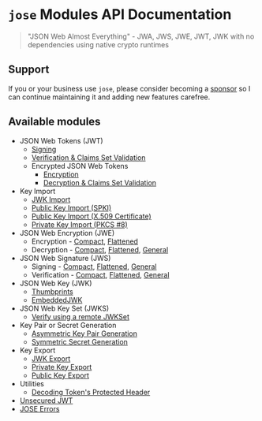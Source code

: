 # `jose` Modules API Documentation

> "JSON Web Almost Everything" - JWA, JWS, JWE, JWT, JWK with no dependencies using native crypto runtimes

## Support

If you or your business use `jose`, please consider becoming a [sponsor][support-sponsor] so I can continue maintaining it and adding new features carefree.

## Available modules

- JSON Web Tokens (JWT)
  - [Signing](https://github.com/panva/jose/blob/v3.20.1/docs/classes/jwt_sign.SignJWT.md#readme)
  - [Verification & Claims Set Validation](https://github.com/panva/jose/blob/v3.20.1/docs/functions/jwt_verify.jwtVerify.md#readme)
  - Encrypted JSON Web Tokens
    - [Encryption](https://github.com/panva/jose/blob/v3.20.1/docs/classes/jwt_encrypt.EncryptJWT.md#readme)
    - [Decryption & Claims Set Validation](https://github.com/panva/jose/blob/v3.20.1/docs/functions/jwt_decrypt.jwtDecrypt.md#readme)
- Key Import
  - [JWK Import](https://github.com/panva/jose/blob/v3.20.1/docs/functions/key_import.importJWK.md#readme)
  - [Public Key Import (SPKI)](https://github.com/panva/jose/blob/v3.20.1/docs/functions/key_import.importSPKI.md#readme)
  - [Public Key Import (X.509 Certificate)](https://github.com/panva/jose/blob/v3.20.1/docs/functions/key_import.importX509.md#readme)
  - [Private Key Import (PKCS #8)](https://github.com/panva/jose/blob/v3.20.1/docs/functions/key_import.importPKCS8.md#readme)
- JSON Web Encryption (JWE)
  - Encryption - [Compact](https://github.com/panva/jose/blob/v3.20.1/docs/classes/jwe_compact_encrypt.CompactEncrypt.md#readme), [Flattened](https://github.com/panva/jose/blob/v3.20.1/docs/classes/jwe_flattened_encrypt.FlattenedEncrypt.md#readme)
  - Decryption - [Compact](https://github.com/panva/jose/blob/v3.20.1/docs/functions/jwe_compact_decrypt.compactDecrypt.md#readme), [Flattened](https://github.com/panva/jose/blob/v3.20.1/docs/functions/jwe_flattened_decrypt.flattenedDecrypt.md#readme), [General](https://github.com/panva/jose/blob/v3.20.1/docs/functions/jwe_general_decrypt.generalDecrypt.md#readme)
- JSON Web Signature (JWS)
  - Signing - [Compact](https://github.com/panva/jose/blob/v3.20.1/docs/classes/jws_compact_sign.CompactSign.md#readme), [Flattened](https://github.com/panva/jose/blob/v3.20.1/docs/classes/jws_flattened_sign.FlattenedSign.md#readme), [General](https://github.com/panva/jose/blob/v3.20.1/docs/classes/jws_general_sign.GeneralSign.md#readme)
  - Verification - [Compact](https://github.com/panva/jose/blob/v3.20.1/docs/functions/jws_compact_verify.compactVerify.md#readme), [Flattened](https://github.com/panva/jose/blob/v3.20.1/docs/functions/jws_flattened_verify.flattenedVerify.md#readme), [General](https://github.com/panva/jose/blob/v3.20.1/docs/functions/jws_general_verify.generalVerify.md#readme)
- JSON Web Key (JWK)
  - [Thumbprints](https://github.com/panva/jose/blob/v3.20.1/docs/functions/jwk_thumbprint.calculateThumbprint.md#readme)
  - [EmbeddedJWK](https://github.com/panva/jose/blob/v3.20.1/docs/functions/jwk_embedded.EmbeddedJWK.md#readme)
- JSON Web Key Set (JWKS)
  - [Verify using a remote JWKSet](https://github.com/panva/jose/blob/v3.20.1/docs/functions/jwks_remote.createRemoteJWKSet.md#readme)
- Key Pair or Secret Generation
  - [Asymmetric Key Pair Generation](https://github.com/panva/jose/blob/v3.20.1/docs/functions/util_generate_key_pair.generateKeyPair.md#readme)
  - [Symmetric Secret Generation](https://github.com/panva/jose/blob/v3.20.1/docs/functions/util_generate_secret.generateSecret.md#readme)
- Key Export
  - [JWK Export](https://github.com/panva/jose/blob/v3.20.1/docs/functions/key_export.exportJWK.md#readme)
  - [Private Key Export](https://github.com/panva/jose/blob/v3.20.1/docs/functions/key_export.exportPKCS8.md#readme)
  - [Public Key Export](https://github.com/panva/jose/blob/v3.20.1/docs/functions/key_export.exportSPKI.md#readme)
- Utilities
  - [Decoding Token's Protected Header](https://github.com/panva/jose/blob/v3.20.1/docs/functions/util_decode_protected_header.decodeProtectedHeader.md#readme)
- [Unsecured JWT](https://github.com/panva/jose/blob/v3.20.1/docs/classes/jwt_unsecured.UnsecuredJWT.md#readme)
- [JOSE Errors](https://github.com/panva/jose/blob/v3.20.1/docs/modules/util_errors.md#readme)

[support-sponsor]: https://github.com/sponsors/panva
